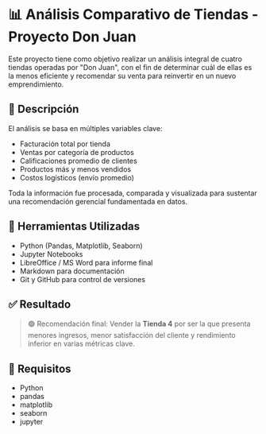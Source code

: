 # 📊 Análisis Comparativo de Tiendas - Proyecto Don Juan

Este proyecto tiene como objetivo realizar un análisis integral de cuatro tiendas operadas por "Don Juan", con el fin de determinar cuál de ellas es la menos eficiente y recomendar su venta para reinvertir en un nuevo emprendimiento.

## 🧾 Descripción

El análisis se basa en múltiples variables clave:
- Facturación total por tienda
- Ventas por categoría de productos
- Calificaciones promedio de clientes
- Productos más y menos vendidos
- Costos logísticos (envío promedio)

Toda la información fue procesada, comparada y visualizada para sustentar una recomendación gerencial fundamentada en datos.

## 🧠 Herramientas Utilizadas

- Python (Pandas, Matplotlib, Seaborn)
- Jupyter Notebooks
- LibreOffice / MS Word para informe final
- Markdown para documentación
- Git y GitHub para control de versiones

## ✅ Resultado

> 🟢 Recomendación final: Vender la **Tienda 4** por ser la que presenta menores ingresos, menor satisfacción del cliente y rendimiento inferior en varias métricas clave.

## 📌 Requisitos

- Python 
- pandas
- matplotlib
- seaborn
- jupyter
